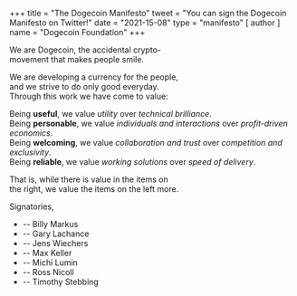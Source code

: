 +++
title = "The Dogecoin Manifesto"
tweet = "You can sign the Dogecoin Manifesto on Twitter!"
date = "2021-15-08"
type = "manifesto"
[ author ]
  name = "Dogecoin Foundation"
+++

We are Dogecoin, the accidental crypto-</br>
movement that makes people smile.

We are developing a currency for the people, </br>
and we strive to do only good everyday.</br>
Through this work we have come to value:

Being **useful**, we value *utility* over *technical brilliance*.</br>
Being **personable**, we value *individuals and interactions* over *profit-driven economics*.</br>
Being **welcoming**, we value *collaboration and trust* over *competition and exclusivity*.</br>
Being **reliable**, we value *working solutions* over *speed of delivery*. </br>

That is, while there is value in the items on</br>
the right, we value the items on the left more.

<div class="signatories">
Signatories,

<div class="people">

* -- Billy Markus
* -- Gary Lachance
* -- Jens Wiechers
* -- Max Keller
* -- Michi Lumin
* -- Ross Nicoll
* -- Timothy Stebbing

</div>
</div>
